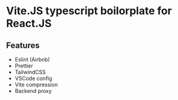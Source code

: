 # Vite.JS typescript boilorplate for React.JS

## Features

- Eslint (Airbnb)
- Prettier
- TailwindCSS
- VSCode config
- Vite compression
- Backend proxy
